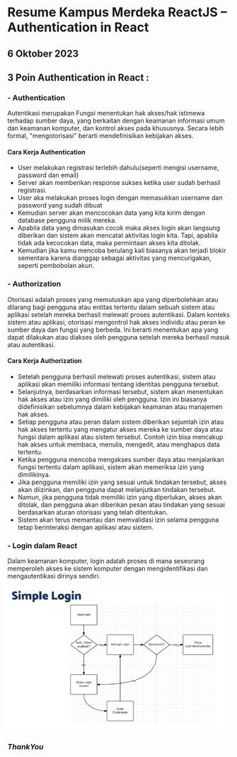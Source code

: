 # Resume Kampus Merdeka ReactJS – Authentication in React
## 6 Oktober 2023

## 3 Poin Authentication in React :
### - Authentication

Autentikasi merupakan Fungsi menentukan hak akses/hak istimewa terhadap sumber daya, yang berkaitan dengan keamanan informasi umum dan keamanan komputer, dan kontrol akses pada khususnya. Secara lebih formal, "mengotorisasi" berarti mendefinisikan kebijakan akses.

#### Cara Kerja Authentication
- User melakukan registrasi terlebih dahulu(seperti mengisi username, password dan email)
- Server akan memberikan response sukses ketika user sudah berhasil registrasi.
- User aka melakukan proses login dengan memasukkan username dan password yang sudah dibuat
- Kemudian server akan mencocokan data yang kita kirim dengan database pengguna milik mereka. 
- Apabila data yang dimasukan cocok maka akses login akan langsung diberikan dan sistem akan mencatat aktivitas login kita. Tapi, apabila tidak ada kecocokan data, maka permintaan akses kita ditolak. 
- Kemudian jika kamu mencoba berulang kali biasanya akan terjadi blokir sementara karena dianggap sebagai aktivitas yang mencurigakan, seperti pembobolan akun.

### - Authorization 

Otorisasi adalah proses yang memutuskan apa yang diperbolehkan atau dilarang bagi pengguna atau entitas tertentu dalam sebuah sistem atau aplikasi setelah mereka berhasil melewati proses autentikasi. Dalam konteks sistem atau aplikasi, otorisasi mengontrol hak akses individu atau peran ke sumber daya dan fungsi yang berbeda. Ini berarti menentukan apa yang dapat dilakukan atau diakses oleh pengguna setelah mereka berhasil masuk atau autentikasi.

#### Cara Kerja Authorization
- Setelah pengguna berhasil melewati proses autentikasi, sistem atau aplikasi akan memiliki informasi tentang identitas pengguna tersebut.
- Selanjutnya, berdasarkan informasi tersebut, sistem akan menentukan hak akses atau izin yang dimiliki oleh pengguna. Izin ini biasanya didefinisikan sebelumnya dalam kebijakan keamanan atau manajemen hak akses.
- Setiap pengguna atau peran dalam sistem diberikan sejumlah izin atau hak akses tertentu yang mengatur akses mereka ke sumber daya atau fungsi dalam aplikasi atau sistem tersebut. Contoh izin bisa mencakup hak akses untuk membaca, menulis, mengedit, atau menghapus data tertentu.
- Ketika pengguna mencoba mengakses sumber daya atau menjalankan fungsi tertentu dalam aplikasi, sistem akan memeriksa izin yang dimilikinya.
- Jika pengguna memiliki izin yang sesuai untuk tindakan tersebut, akses akan diizinkan, dan pengguna dapat melanjutkan tindakan tersebut.
- Namun, jika pengguna tidak memiliki izin yang diperlukan, akses akan ditolak, dan pengguna akan diberikan pesan atau tindakan yang sesuai berdasarkan aturan otorisasi yang telah ditentukan.
- Sistem akan terus memantau dan memvalidasi izin selama pengguna tetap berinteraksi dengan aplikasi atau sistem.

### - Login dalam React

Dalam keamanan komputer, login adalah proses di mana seseorang memperoleh akses ke sistem komputer dengan mengidentifikasi dan mengautentikasi dirinya sendiri.

![Simple Login](./Screenshot/simpe-login.png)


### _ThankYou_